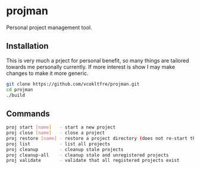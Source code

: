 # projman

Personal project management tool.

## Installation

This is very much a prject for personal benefit, so many things are tailored towards me personally currently. If more interest is show I may make changes to make it more generic.

```sh
git clone https://github.com/vcokltfre/projman.git
cd projman
./build
```

## Commands

```sh
proj start [name]   - start a new project
proj close [name]   - close a project
proj restore [name] - restore a project directory (does not re-start the project)
proj list           - list all projects
proj cleanup        - cleanup stale projects
proj cleanup-all    - cleanup stale and unregistered projects
proj validate       - validate that all registered projects exist
```

